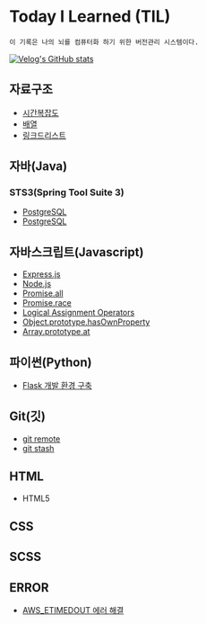 # Today I Learned (TIL)

    이 기록은 나의 뇌를 컴퓨터화 하기 위한 버전관리 시스템이다.

[![Velog's GitHub stats](https://velog-readme-stats.vercel.app/api/badge?name=kisyam)](https://velog.io/@kisyam)

## 자료구조

- [시간복잡도](./Algorithm/time%20complexity.md)
- [배열](./Algorithm/Array.md)
- [링크드리스트](./Algorithm/LinkedList.md)

## 자바(Java)

### STS3(Spring Tool Suite 3)

- [PostgreSQL](./java/java19jdbc_postgresql/src/test/com/board/BoardMain.java)
- [PostgreSQL](./java/java19jdbc_postgresql/src/test/com/board/BoardMenu.java)

## 자바스크립트(Javascript)

- [Express.js](./javascript/express.md)
- [Node.js](./javascript/nodejs.md)
- [Promise.all](https://velog.io/@kisyam/Promiseall)
- [Promise.race](https://velog.io/@kisyam/Promise.race)
- [Logical Assignment Operators](https://velog.io/@kisyam/TIL221227)
- [Object.prototype.hasOwnProperty](https://velog.io/@kisyam/Object-hasOwn)
- [Array.prototype.at](https://velog.io/@kisyam/Array.prototype.at)

## 파이썬(Python)

- [Flask 개발 환경 구축](./Python/pymysql.md)

## Git(깃)

- [git remote](./git/git_remote.md)
- [git stash](./git/git_stash.md)

## HTML

- HTML5

## CSS

## SCSS

## ERROR

- [AWS_ETIMEDOUT 에러 해결](./error/AWS_ETIMEDOUT_Error.md)
